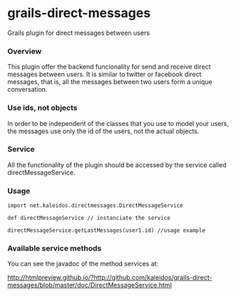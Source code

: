 grails-direct-messages
======================

Grails plugin for direct messages between users

### Overview

This plugin offer the backend funcionality for send and receive direct messages between users. 
It is similar to twitter or facebook direct messages, that is, all the messages between two users form a unique 
conversation.

### Use ids, not objects

In order to be independent of the classes that you use to model your users, the messages use only the id of the users, 
not the actual objects. 

### Service

All the functionality of the plugin should be accessed by the service called directMessageService.



### Usage

    import net.kaleidos.directmessages.DirectMessageService
    
    def directMessageService // instanciate the service

    directMessageService.getLastMessages(user1.id) //usage example
    
### Available service methods

You can see the javadoc of the method services at: 

http://htmlpreview.github.io/?http://github.com/kaleidos/grails-direct-messages/blob/master/doc/DirectMessageService.html
    
